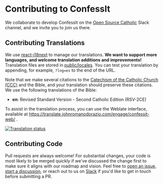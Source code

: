 # Contributing to ConfessIt

We collaborate to develop ConfessIt on the [Open Source Catholic](https://www.opensourcecatholic.com/chat/) Slack channel, and we invite you to join us there.

## Contributing Translations

We use [react-i18next](https://react.i18next.com/) to manage our translations. **We want to support more languages, and welcome translation additions and improvements!** Translation files are stored in [public/locales](public/locales). You can test your translation by appending, for example, `?lng=es` to the end of the URL.

Note that we make several citations to the [Catechism of the Catholic Church (CCC)](https://www.vatican.va/archive/ccc/index.htm) and the Bible, and your translation should preserve these citations. We use the following translations of the Bible:

 - **en**: Revised Standard Version - Second Catholic Edition (RSV-2CE)

To assist in the translation process, you can use the Weblate interface, available at https://translate.johnromanodorazio.com/engage/confessit-web/ .

<a href="https://translate.johnromanodorazio.com/engage/confessit-web/">
<img src="https://translate.johnromanodorazio.com/widgets/confessit-web/-/open-graph.png" alt="Translation status" />
</a>

## Contributing Code

Pull requests are always welcome! For substantial changes, your code is most likely to be merged quickly if we've discussed the change first to make sure it aligns with our roadmap and vision. Feel free to [open an issue](https://github.com/kas-catholic/confessit-web/issues), [start a discussion](https://github.com/kas-catholic/confessit-web/discussions), or reach out to us on [Slack](https://www.opensourcecatholic.com/chat/) if you'd like to get in touch before submitting a PR.
